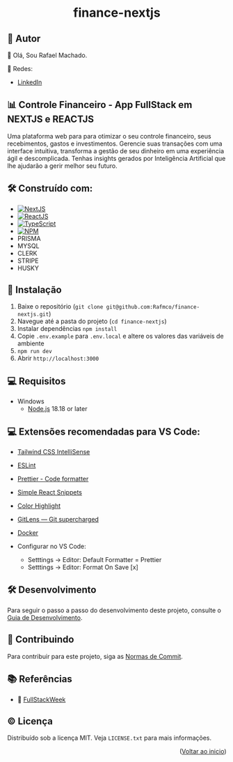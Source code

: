<a name="readme-top"></a>

  <h1 align="center">finance-nextjs</h1>
<p align="center">
</p>

## 🙋 Autor

👋 Olá, Sou Rafael Machado.

🚀 Redes:

- [LinkedIn](https://www.linkedin.com/in/rafmco/)

## 📊 Controle Financeiro - App FullStack em NEXTJS e REACTJS

Uma plataforma web para para otimizar o seu controle financeiro, seus recebimentos, gastos e investimentos.
Gerencie suas transações com uma interface intuitiva, transforma a gestão de seu dinheiro em uma experiência ágil e descomplicada.
Tenhas insights gerados por Inteligência Artificial que lhe ajudarão a gerir melhor seu futuro.

## 🛠️ Construído com:

- [![NextJS][Next.js]][Next-url]
- [![ReactJS][React.js]][React-url]
- [![TypeScript][TypeScript]][TypeScript-url]
- [![NPM][NPM]][NPM-url]
- PRISMA
- MYSQL
- CLERK
- STRIPE
- HUSKY

## 🚀 Instalação

1. Baixe o repositório (`git clone git@github.com:Rafmco/finance-nextjs.git`)
2. Navegue até a pasta do projeto (`cd finance-nextjs`)
3. Instalar dependências `npm install`
4. Copie `.env.example` para `.env.local` e altere os valores das variáveis de ambiente
5. `npm run dev`
6. Abrir `http://localhost:3000`

## 💻 Requisitos

- Windows
  - [Node.js](https://nodejs.org/en) 18.18 or later

## 💻 Extensões recomendadas para VS Code:

- [Tailwind CSS IntelliSense](https://marketplace.visualstudio.com/items?itemName=bradlc.vscode-tailwindcss)
- [ESLint](https://marketplace.visualstudio.com/items?itemName=dbaeumer.vscode-eslint)
- [Prettier - Code formatter](https://marketplace.visualstudio.com/items?itemName=esbenp.prettier-vscode)
- [Simple React Snippets](https://marketplace.visualstudio.com/items?itemName=burkeholland.simple-react-snippets)
- [Color Highlight](https://marketplace.visualstudio.com/items?itemName=naumovs.color-highlight)
- [GitLens — Git supercharged](https://marketplace.visualstudio.com/items?itemName=eamodio.gitlens)
- [Docker](https://marketplace.visualstudio.com/items?itemName=ms-azuretools.vscode-docker)

- Configurar no VS Code:
  - Setttings -> Editor: Default Formatter = Prettier
  - Setttings -> Editor: Format On Save [x]

## 🛠️ Desenvolvimento
Para seguir o passo a passo do desenvolvimento deste projeto, consulte o [Guia de Desenvolvimento](DEVELOPMENT_GUIDE.md).

## 📔 Contribuindo

Para contribuir para este projeto, siga as [Normas de Commit](CONTRIBUTING.md).

<!-- - Configurar cores no globals.css -->
<!-- - Add Docker-compose.yml -->

## 📚 Referências

- 🔗 [FullStackWeek](https://github.com/felipemotarocha/fullstackweek-financeai)

## © Licença

Distribuído sob a licença MIT. Veja `LICENSE.txt` para mais informações.

<p align="right">(<a href="#readme-top">Voltar ao inicio</a>)</p>

<!-- MARKDOWN LINKS & IMAGES -->
<!-- https://www.markdownguide.org/basic-syntax/#reference-style-links -->

[forks-shield]: https://img.shields.io/github/forks/freitas-miranda/login-nest.svg?style=for-the-badge
[forks-url]: https://github.com/freitas-miranda/login-nest/network/members
[stars-shield]: https://img.shields.io/github/stars/freitas-miranda/login-nest.svg?style=for-the-badge
[stars-url]: https://github.com/freitas-miranda/login-nest/stargazers
[issues-shield]: https://img.shields.io/github/issues/freitas-miranda/login-nest.svg?style=for-the-badge
[issues-url]: https://github.com/freitas-miranda/login-nest/issues
[license-shield]: https://img.shields.io/github/license/freitas-miranda/login-nest.svg?style=for-the-badge
[license-url]: https://github.com/freitas-miranda/login-nest/blob/master/LICENSE.txt
[linkedin-shield]: https://img.shields.io/badge/-LinkedIn-black.svg?style=for-the-badge&logo=linkedin&colorB=555
[linkedin-url]: https://linkedin.com/in/freitas-miranda
[Next.js]: https://img.shields.io/badge/next.js-000000?style=for-the-badge&logo=nextdotjs&logoColor=white
[Next-url]: https://nextjs.org/
[NextAuth]: https://img.shields.io/badge/next--auth-000000?style=for-the-badge&logo=nextdotjs&logoColor=white
[NextAuth-url]: https://authjs.dev/
[React.js]: https://img.shields.io/badge/React-20232A?style=for-the-badge&logo=react&logoColor=61DAFB
[React-url]: https://reactjs.org/
[React Native]: https://img.shields.io/badge/react_native-%2320232a.svg?style=for-the-badge&logo=react&logoColor=%2361DAFB
[React Native-url]: https://reactnative.dev/
[Node.js]: https://img.shields.io/badge/Node.js-339933?style=for-the-badge&logo=node.js&logoColor=white
[Node-url]: https://nodejs.org/pt-br
[Yarn]: https://img.shields.io/badge/yarn-%232C8EBB.svg?style=for-the-badge&logo=yarn&logoColor=white
[Yarn-url]: https://yarnpkg.com/
[Jest]: https://img.shields.io/badge/-jest-%23C21325?style=for-the-badge&logo=jest&logoColor=white
[Jest-url]: https://jestjs.io/pt-BR/
[Git]: https://img.shields.io/badge/git-%23F05033.svg?style=for-the-badge&logo=git&logoColor=white
[Git-url]: https://git-scm.com/
[GitHub]: https://img.shields.io/badge/github-%23121011.svg?style=for-the-badge&logo=github&logoColor=white
[GitHub-url]: https://github.com/
[GitHubActions]: https://img.shields.io/badge/github%20actions-%232671E5.svg?style=for-the-badge&logo=githubactions&logoColor=white
[GitHubActions-url]: https://github.com/features/actions
[GoogleAPI]: https://img.shields.io/badge/Google_Cloud-4285F4?style=for-the-badge&logo=google-cloud&logoColor=white
[GoogleAPI-url]: https://console.cloud.google.com
[MariaDB]: https://img.shields.io/badge/MariaDB-003545?style=for-the-badge&logo=mariadb&logoColor=white
[MariaDB-url]: https://mariadb.org/
[Fastify]: https://img.shields.io/badge/fastify-%23000000.svg?style=for-the-badge&logo=fastify&logoColor=white
[Fastify-url]: https://fastify.dev/
[NestJS]: https://img.shields.io/badge/nestjs-%23E0234E.svg?style=for-the-badge&logo=nestjs&logoColor=white
[NestJS-url]: https://nestjs.com/
[RabbitMQ]: https://img.shields.io/badge/Rabbitmq-FF6600?style=for-the-badge&logo=rabbitmq&logoColor=white
[RabbitMQ-url]: https://www.rabbitmq.com/
[AWS]: https://img.shields.io/badge/AWS-%23FF9900.svg?style=for-the-badge&logo=amazon-aws&logoColor=white
[AWS-url]: https://aws.amazon.com/pt/
[TypeScript]: https://img.shields.io/badge/typescript-%23007ACC.svg?style=for-the-badge&logo=typescript&logoColor=white
[TypeScript-url]: https://www.typescriptlang.org/
[Docker]: https://img.shields.io/badge/docker-%230db7ed.svg?style=for-the-badge&logo=docker&logoColor=white
[Docker-url]: https://www.docker.com/
[Notion]: https://img.shields.io/badge/Notion-%23000000.svg?style=for-the-badge&logo=notion&logoColor=white
[Notion-url]: https://www.notion.so/
[Expo]: https://img.shields.io/badge/Build-3275E7.svg?style=for-the-badge&logo=EXPO&labelColor=000&logoColor=FFF
[Expo-url]: https://expo.dev
[Vue.js]: https://img.shields.io/badge/Vue.js-35495E?style=for-the-badge&logo=vuedotjs&logoColor=4FC08D
[Vue-url]: https://vuejs.org/
[Vuetify]: https://img.shields.io/badge/Vuetify-1867C0?style=for-the-badge&logo=vuetify&logoColor=AEDDFF
[Vuetify-url]: https://vuetifyjs.com/en/
[Express]: https://img.shields.io/badge/Express.js-404D59?style=for-the-badge
[Express-url]: https://github.com/expressjs/express
[MongoDB]: https://img.shields.io/badge/MongoDB-4EA94B?logo=mongodb&logoColor=white&style=for-the-badge
[MongoDB-url]: https://www.mongodb.com
[Socket.io]: https://img.shields.io/badge/Socket.io-black?style=for-the-badge&logo=socket.io&badgeColor=010101
[Socket.io-url]: https://socket.io
[Vite]: https://img.shields.io/badge/vite-%23646CFF.svg?style=for-the-badge&logo=vite&logoColor=white
[Vite-url]: https://vitejs.dev
[SolidJS]: https://img.shields.io/badge/SolidJS-2c4f7c?style=for-the-badge&logo=solid&logoColor=c8c9cb
[SolidJS-url]: https://www.solidjs.com
[NPM]: https://img.shields.io/badge/NPM-%23CB3837.svg?style=for-the-badge&logo=npm&logoColor=white
[NPM-url]: https://www.npmjs.com
